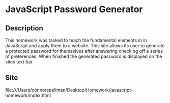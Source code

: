 # JavaScript Password Generator

## Description
This homework was tasked to teach the fundamental elements in in JavaScript and apply them to a website. This site allows its user to generate a protected password for themselves after answering checking off a series of preferences. When finished the generated password is displayed on the sites text bar

## Site
file:///Users/connorspellman/Desktop/Homework/javascript-homework/index.html

